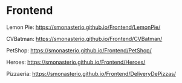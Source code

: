# Frontend

Lemon Pie: https://smonasterio.github.io/Frontend/LemonPie/

CVBatman: https://smonasterio.github.io/Frontend/CVBatman/

PetShop: https://smonasterio.github.io/Frontend/PetShop/

Heroes: https://smonasterio.github.io/Frontend/Heroes/


Pizzaeria: https://smonasterio.github.io/Frontend/DeliveryDePizzas/
